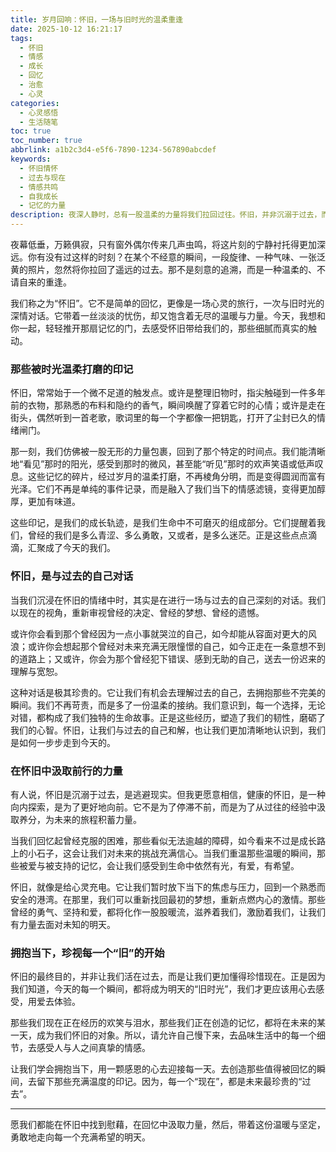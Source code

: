 ```yaml
---
title: 岁月回响：怀旧，一场与旧时光的温柔重逢
date: 2025-10-12 16:21:17
tags:
  - 怀旧
  - 情感
  - 成长
  - 回忆
  - 治愈
  - 心灵
categories:
  - 心灵感悟
  - 生活随笔
toc: true
toc_number: true
abbrlink: a1b2c3d4-e5f6-7890-1234-567890abcdef
keywords:
  - 怀旧情怀
  - 过去与现在
  - 情感共鸣
  - 自我成长
  - 记忆的力量
description: 夜深人静时，总有一股温柔的力量将我们拉回过往。怀旧，并非沉溺于过去，而是一场与旧时光的深情对话，一次对成长印记的温柔抚摸。它让我们在回忆中找到慰藉，在感悟中汲取前行的勇气。这篇文章将带你一同探索怀旧的深层意义，感受那些被岁月温柔打磨的印记，并从中找到拥抱当下的力量。
---
```


夜幕低垂，万籁俱寂，只有窗外偶尔传来几声虫鸣，将这片刻的宁静衬托得更加深远。你有没有过这样的时刻？在某个不经意的瞬间，一段旋律、一种气味、一张泛黄的照片，忽然将你拉回了遥远的过去。那不是刻意的追溯，而是一种温柔的、不请自来的重逢。

我们称之为“怀旧”。它不是简单的回忆，更像是一场心灵的旅行，一次与旧时光的深情对话。它带着一丝淡淡的忧伤，却又饱含着无尽的温暖与力量。今天，我想和你一起，轻轻推开那扇记忆的门，去感受怀旧带给我们的，那些细腻而真实的触动。

### 那些被时光温柔打磨的印记

怀旧，常常始于一个微不足道的触发点。或许是整理旧物时，指尖触碰到一件多年前的衣物，那熟悉的布料和隐约的香气，瞬间唤醒了穿着它时的心情；或许是走在街头，偶然听到一首老歌，歌词里的每一个字都像一把钥匙，打开了尘封已久的情绪闸门。

那一刻，我们仿佛被一股无形的力量包裹，回到了那个特定的时间点。我们能清晰地“看见”那时的阳光，感受到那时的微风，甚至能“听见”那时的欢声笑语或低声叹息。这些记忆的碎片，经过岁月的温柔打磨，不再棱角分明，而是变得圆润而富有光泽。它们不再是单纯的事件记录，而是融入了我们当下的情感滤镜，变得更加醇厚，更加有味道。

这些印记，是我们的成长轨迹，是我们生命中不可磨灭的组成部分。它们提醒着我们，曾经的我们是多么青涩、多么勇敢，又或者，是多么迷茫。正是这些点点滴滴，汇聚成了今天的我们。

### 怀旧，是与过去的自己对话

当我们沉浸在怀旧的情绪中时，其实是在进行一场与过去的自己深刻的对话。我们以现在的视角，重新审视曾经的决定、曾经的梦想、曾经的遗憾。

或许你会看到那个曾经因为一点小事就哭泣的自己，如今却能从容面对更大的风浪；或许你会想起那个曾经对未来充满无限憧憬的自己，如今正走在一条意想不到的道路上；又或许，你会为那个曾经犯下错误、感到无助的自己，送去一份迟来的理解与宽恕。

这种对话是极其珍贵的。它让我们有机会去理解过去的自己，去拥抱那些不完美的瞬间。我们不再苛责，而是多了一份温柔的接纳。我们意识到，每一个选择，无论对错，都构成了我们独特的生命故事。正是这些经历，塑造了我们的韧性，磨砺了我们的心智。怀旧，让我们与过去的自己和解，也让我们更加清晰地认识到，我们是如何一步步走到今天的。

### 在怀旧中汲取前行的力量

有人说，怀旧是沉溺于过去，是逃避现实。但我更愿意相信，健康的怀旧，是一种向内探索，是为了更好地向前。它不是为了停滞不前，而是为了从过往的经验中汲取养分，为未来的旅程积蓄力量。

当我们回忆起曾经克服的困难，那些看似无法逾越的障碍，如今看来不过是成长路上的小石子，这会让我们对未来的挑战充满信心。当我们重温那些温暖的瞬间，那些被爱与被支持的记忆，会让我们感受到生命中依然有光，有爱，有希望。

怀旧，就像是给心灵充电。它让我们暂时放下当下的焦虑与压力，回到一个熟悉而安全的港湾。在那里，我们可以重新找回最初的梦想，重新点燃内心的激情。那些曾经的勇气、坚持和爱，都将化作一股股暖流，滋养着我们，激励着我们，让我们有力量去面对未知的明天。

### 拥抱当下，珍视每一个“旧”的开始

怀旧的最终目的，并非让我们活在过去，而是让我们更加懂得珍惜现在。正是因为我们知道，今天的每一个瞬间，都将成为明天的“旧时光”，我们才更应该用心去感受，用爱去体验。

那些我们现在正在经历的欢笑与泪水，那些我们正在创造的记忆，都将在未来的某一天，成为我们怀旧的对象。所以，请允许自己慢下来，去品味生活中的每一个细节，去感受人与人之间真挚的情感。

让我们学会拥抱当下，用一颗感恩的心去迎接每一天。去创造那些值得被回忆的瞬间，去留下那些充满温度的印记。因为，每一个“现在”，都是未来最珍贵的“过去”。

---

愿我们都能在怀旧中找到慰藉，在回忆中汲取力量，然后，带着这份温暖与坚定，勇敢地走向每一个充满希望的明天。